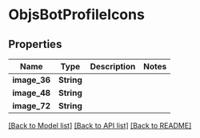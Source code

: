 # ObjsBotProfileIcons

## Properties

Name | Type | Description | Notes
------------ | ------------- | ------------- | -------------
**image_36** | **String** |  | 
**image_48** | **String** |  | 
**image_72** | **String** |  | 

[[Back to Model list]](../README.md#documentation-for-models) [[Back to API list]](../README.md#documentation-for-api-endpoints) [[Back to README]](../README.md)


